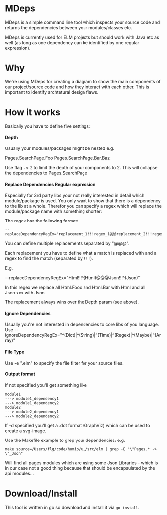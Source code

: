 # MDeps

MDeps is a simple command line tool which inspects your source code and returns the dependencies between your modules/classes etc.

MDeps is currently used for ELM projects but should work with Java etc as well (as long as one dependency can be identified by one regular expression).

# Why
We're using MDeps for creating a diagram to show the main components of our project/source code and 
how they interact with each other. This is important to identify archtetural design flaws.

# How it works 

Basically you have to define five settings:

#### Depth
Usually your modules/packages might be nested e.g. 

Pages.SearchPage.Foo
Pages.SearchPage.Bar.Baz

Use flag `-n 2` to limit the depth of your components to 2. This will collapse the dependencies to 
Pages.SearchPage 

#### Replace Dependencies Regular expression
Especially for 3rd party libs your not really interested in detail which module/package is used.
You only want to show that there is a dependency to the lib at a whole. 
Therefor you can specify a regex which will replace the module/package name with something shorter:

The regex has the following format:
```
--replaceDependencyRegEx="replacement_1!!!regex_1@@@replacement_2!!!regex_2"
```
You can define multiple replacements separated by "@@@". 

Each replacement you have to define what a match is replaced with and a regex to find the match (separated by `!!!`).

E.g. 

 --replaceDependencyRegEx="Html!!!^(Html)@@@Json!!!^(Json)"

In this regex we replace all Html.Fooo and Html.Bar with Html and all Json.xxx with Json.

The replacement always wins over the Depth param (see above).

#### Ignore Dependencies
Usually you're not interested in dependencies to core libs of you language.
Use --ignoreDependencyRegEx="^(Dict)|^(String)|^(Time)|^(Regex)|^(Maybe)|^(Array)"

#### File Type
Use -e ".elm" to specify the file filter for your source files.

#### Output format

If not specified you'll get something like
```
module1
---> module1_dependency1
---> module1_dependency2
module2
---> module2_dependency1
---> module2_dependency2
```

If -d  specified you'll get a .dot format (GraphViz) which can be used to create a svg-image.


Use the Makefile example to grep your dependencies: 
e.g. 
```
make source=/Users/flg/code/humio/ui/src/elm | grep -E "\"Pages.* -> \"_Json"
```
Will find all pages modules which are using some Json Libraries - which is in our case not a good thing because that should be encapsulated by the api modules... 


# Download/Install
This tool is written in go so download and install it via `go install`.